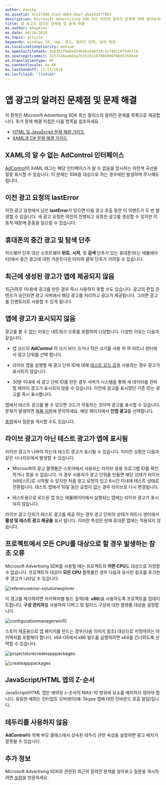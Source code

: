 ```yaml
---
author: Xansky
ms.assetid: 9ca1f880-2ced-46b4-8ea7-aba43d2ff863
description: Microsoft Advertising SDK 최신 버전의 알려진 문제에 대해 알아보세요.
title: 앱 광고의 알려진 문제점 및 문제 해결
ms.author: mhopkins
ms.date: 04/16/2018
ms.topic: article
keywords: windows 10, uwp, 광고, 알려진 문제, 문제 해결
ms.localizationpriority: medium
ms.openlocfilehash: d1b3b1fb68ed246d6a5a8334c5cf4d1c0754b719
ms.sourcegitcommit: 3257416aebb5a7b1515e107866806f8bd57845a8
ms.translationtype: MT
ms.contentlocale: ko-KR
ms.lasthandoff: 11/17/2018
ms.locfileid: "7160168"
---
```

# <a name="known-issues-and-troubleshooting-for-ads-in-apps"></a>앱 광고의 알려진 문제점 및 문제 해결

이 항목은 Microsoft Advertising SDK 최신 릴리스의 알려진 문제를 목록으로 제공합니다. 추가 문제 해결 지침은 다음 항목을 참조하세요.

* [HTML 및 JavaScript 문제 해결 가이드](html-and-javascript-troubleshooting-guide.md)
* [XAML과 C# 문제 해결 가이드](xaml-and-c-troubleshooting-guide.md)

## <a name="adcontrol-interface-unknown-in-xaml"></a>XAML의 알 수 없는 AdControl 인터페이스

[AdControl](https://docs.microsoft.com/uwp/api/microsoft.advertising.winrt.ui.adcontrol)의 XAML 태그는 해당 인터페이스가 알 수 없음을 암시하는 파란색 곡선을 잘못 표시할 수 있습니다. 이 문제는 X86을 대상으로 하는 경우에만 발생하며 무시해도 됩니다.

## <a name="lasterror-from-previous-ad-request"></a>이전 광고 요청의 lastError

이전 광고 요청에서 남은 **lastError**가 있으면 다음 광고 호출 동안 이 이벤트가 두 번 발생할 수 있습니다. 새 광고 요청은 여전히 진행되고 유효한 광고를 생성할 수 있지만 이 동작 때문에 혼동을 일으킬 수 있습니다.

## <a name="interstitial-ads-and-navigation-buttons-on-phones"></a>휴대폰의 중간 광고 및 탐색 단추

하드웨어 단추 대신 소프트웨어 **뒤로**, **시작**, 및 **검색** 단추가 있는 휴대폰(또는 에뮬레이터)에서 중간 광고에 대한 카운트다운 타이와 클릭 단추가 가려질 수 있습니다.

## <a name="recently-created-ads-are-not-being-served-to-your-app"></a>최근에 생성된 광고가 앱에 제공되지 않음

최근(하루 이내)에 광고를 만든 경우 즉시 사용하지 못할 수도 있습니다. 광고의 편집 콘텐츠가 승인되면 광고 서버에서 해당 광고를 처리하고 광고가 제공됩니다. 그러면 광고를 인벤토리로 사용할 수 있게 됩니다.

## <a name="no-ads-are-shown-in-your-app"></a>앱에 광고가 표시되지 않음

광고를 볼 수 없는 이유는 네트워크 오류를 포함하여 다양합니다. 다양한 이유는 다음과 같습니다.

* 앱 코드의 **AdControl** 의 크기 보다 크거나 작은 크기를 사용 하 여 파트너 센터에서 광고 단위를 선택 합니다.

* 라이브 앱을 실행할 때 광고 단위 ID에 대해 [테스트 모드 값](set-up-ad-units-in-your-app.md#test-ad-units)을 사용하는 경우 광고가 표시되지 않습니다.

* 30분 이내에 새 광고 단위 ID를 만든 경우 서버가 시스템을 통해 새 데이터를 전파할 때까지 광고가 표시되지 않을 수 있습니다. 이전에 광고를 표시했던 기존 ID는 광고를 즉시 표시합니다.

앱에서 테스트 광고를 볼 수 있으면 코드가 작동하는 것이며 광고를 표시할 수 있습니다. 문제가 발생하면 [제품 지원](https://developer.microsoft.com/en-us/windows/support)에 문의하세요. 해당 페이지에서 **인앱 광고**를 선택합니다.

[포럼](http://go.microsoft.com/fwlink/p/?LinkId=401266)에서 질문을 게시할 수도 있습니다.

## <a name="test-ads-are-showing-in-your-app-instead-of-live-ads"></a>라이브 광고가 아닌 테스트 광고가 앱에 표시됨

라이브 광고가 나와야 하는데 테스트 광고가 표시될 수 있습니다. 이러한 상황은 다음과 같은 시나리오에서 발생할 수 있습니다.

* Microsoft의 광고 플랫폼은 스토어에서 사용되는 라이브 응용 프로그램 ID를 확인하거나 찾을 수 없습니다. 이 경우 사용자가 광고 단위를 만들면 해당 상태가 라이브(비테스트)로 시작될 수 있지만 처음 광고 요청이 있고 6시간 이내에 테스트 상태로 전환됩니다. 테스트 앱에서 10일 동안 요청이 없는 경우 라이브로 다시 변경됩니다.

* 테스트용으로 로드된 앱 또는 에뮬레이터에서 실행되는 앱에는 라이브 광고가 표시되지 않습니다.

라이브 광고 단위가 테스트 광고를 제공 하는 경우 광고 단위의 상태가 파트너 센터에서 **활성 및 테스트 광고 제공을** 표시 됩니다. 이러한 특성은 현재 휴대폰 앱에는 적용되지 않습니다.


<span id="reference_errors"/>

## <a name="reference-errors-caused-by-targeting-any-cpu-in-your-project"></a>프로젝트에서 모든 CPU를 대상으로 할 경우 발생하는 참조 오류

Microsoft Advertising SDK를 사용할 때는 프로젝트의 **어떤 CPU**도 대상으로 지정할 수 없습니다. 프로젝트의 대상이 **모든 CPU** 플랫폼인 경우 다음과 유사한 참조를 추가한 후 경고가 나타날 수 있습니다.

![referenceerror\-solutionexplorer](images/13-19629921-023c-42ec-b8f5-bc0b63d5a191.jpg)

이 경고를 제거하려면 아키텍처별 빌드 출력(예: **x86**)을 사용하도록 프로젝트를 업데이트합니다. **구성 관리자**를 사용하여 디버그 및 릴리스 구성에 대한 플랫폼 대상을 설정합니다.

![configurationmanagerwin10](images/13-87074274-c10d-4dbd-9a06-453b7184f8de.png)

스토어 제출용으로 앱 패키지를 만드는 경우(다음 이미지 참조) 대상으로 지정하려는 아키텍처를 포함해야 합니다. x64 OS에서 x86 빌드를 실행하려면 x64를 건너뛰도록 선택할 수 있습니다.

![projectstorecreateapppackages](images/13-a99b05a4-8917-4c53-822e-2548fadf828a.png)

![createapppackages](images/13-16280cb1-a838-42b9-9256-eac7f33f5603.png)

## <a name="z-order-in-javascripthtml-apps"></a>JavaScript/HTML 앱의 Z-순서

JavaScript/HTML 앱은 예약된 z-순서의 MAX-10 범위에 요소를 배치하지 않아야 합니다. 유일한 예외는 인터럽트 오버레이(예: Skype 앱에 대한 인바운드 호출 알림)입니다.

<span id="bkmk-ui"/>

## <a name="do-not-use-borders"></a>테두리를 사용하지 않음

**AdControl**에 의해 부모 클래스에서 상속된 테두리 관련 속성을 설정하면 광고 배치가 잘못될 수 있습니다.

## <a name="more-information"></a>추가 정보

Microsoft Advertising SDK와 관련된 최근의 알려진 문제를 알아보고 질문을 게시하려면 [포럼](http://go.microsoft.com/fwlink/p/?LinkId=401266)을 방문하세요.

 

 
